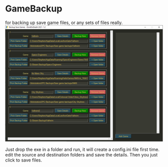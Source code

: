 # GameBackup
for backing up save game files, or any sets of files really.
![alt text](/img.png?raw=true)

Just drop the exe in a folder and run, it will create a config.ini file first time. edit the source and destination folders and save the details. Then you just click to save files.
